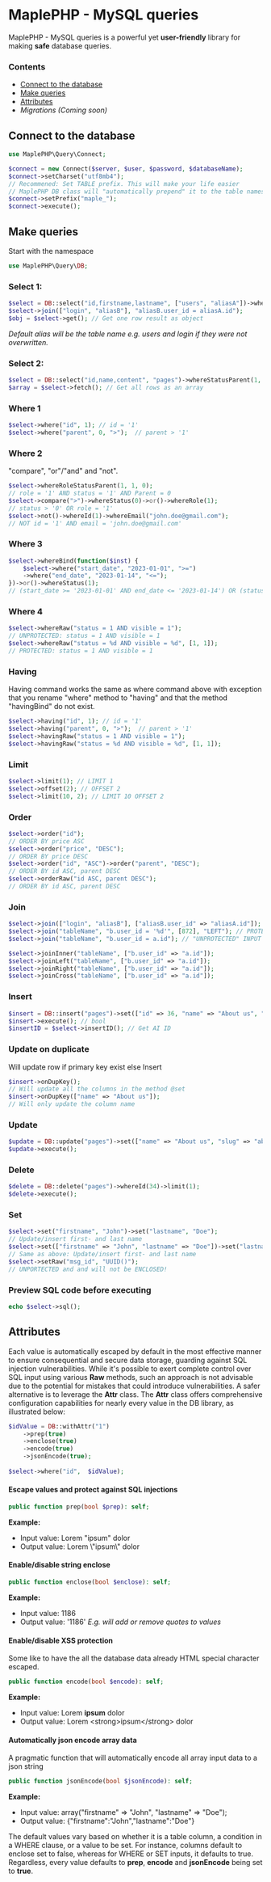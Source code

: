 
# MaplePHP - MySQL queries
MaplePHP - MySQL queries is a powerful yet **user-friendly** library for making **safe** database queries.

### Contents
- [Connect to the database](#connect-to-the-database)
- [Make queries](#make-queries)
- [Attributes](#attributes)
- *Migrations (Coming soon)*

## Connect to the database

```php
use MaplePHP\Query\Connect;

$connect = new Connect($server, $user, $password, $databaseName);
$connect->setCharset("utf8mb4");
// Recommened: Set TABLE prefix. This will make your life easier
// MaplePHP DB class will "automatically prepend" it to the table names.
$connect->setPrefix("maple_");
$connect->execute();

```
## Make queries
Start with the namespace
```php
use MaplePHP\Query\DB;
```

### Select 1:
```php
$select = DB::select("id,firstname,lastname", ["users", "aliasA"])->whereId(1)->where("status", 0, ">")->limit(1);
$select->join(["login", "aliasB"], "aliasB.user_id = aliasA.id");
$obj = $select->get(); // Get one row result as object
```
*Default alias will be the table name e.g. users and login if they were not overwritten.*

### Select 2:
```php
$select = DB::select("id,name,content", "pages")->whereStatusParent(1, 0);
$array = $select->fetch(); // Get all rows as an array
```
### Where 1
```php 
$select->where("id", 1); // id = '1'
$select->where("parent", 0, ">");  // parent > '1'
```
### Where 2
"compare", "or"/"and" and "not".
```php 
$select->whereRoleStatusParent(1, 1, 0);  
// role = '1' AND status = '1' AND Parent = 0
$select->compare(">")->whereStatus(0)->or()->whereRole(1);
// status > '0' OR role = '1'
$select->not()->whereId(1)->whereEmail("john.doe@gmail.com");
// NOT id = '1' AND email = 'john.doe@gmail.com'
```
### Where 3
```php 
$select->whereBind(function($inst) {
    $select->where("start_date", "2023-01-01", ">=")
    ->where("end_date", "2023-01-14", "<=");
})->or()->whereStatus(1);
// (start_date >= '2023-01-01' AND end_date <= '2023-01-14') OR (status = '1')
```
### Where 4
```php 
$select->whereRaw("status = 1 AND visible = 1");  
// UNPROTECTED: status = 1 AND visible = 1
$select->whereRaw("status = %d AND visible = %d", [1, 1]);  
// PROTECTED: status = 1 AND visible = 1
```
### Having
Having command works the same as where command above with exception that you rename "where" method to "having" and that the method "havingBind" do not exist. 
```php 
$select->having("id", 1); // id = '1'
$select->having("parent", 0, ">");  // parent > '1'
$select->havingRaw("status = 1 AND visible = 1");  
$select->havingRaw("status = %d AND visible = %d", [1, 1]);  
```

### Limit
```php 
$select->limit(1); // LIMIT 1
$select->offset(2); // OFFSET 2
$select->limit(10, 2); // LIMIT 10 OFFSET 2
```
### Order
```php 
$select->order("id"); 
// ORDER BY price ASC
$select->order("price", "DESC");
// ORDER BY price DESC
$select->order("id", "ASC")->order("parent", "DESC"); 
// ORDER BY id ASC, parent DESC
$select->orderRaw("id ASC, parent DESC"); 
// ORDER BY id ASC, parent DESC
```
### Join
```php 
$select->join(["login", "aliasB"], ["aliasB.user_id" => "aliasA.id"]); // PROTECTED INPUT
$select->join("tableName", "b.user_id = '%d'", [872], "LEFT"); // PROTECTED INPUT
$select->join("tableName", "b.user_id = a.id"); // "UNPROTECTED" INPUT

$select->joinInner("tableName", ["b.user_id" => "a.id"]);
$select->joinLeft("tableName", ["b.user_id" => "a.id"]);
$select->joinRight("tableName", ["b.user_id" => "a.id"]);
$select->joinCross("tableName", ["b.user_id" => "a.id"]);
```
### Insert
```php 
$insert = DB::insert("pages")->set(["id" => 36, "name" => "About us", "slug" => "about-us"])->onDupKey();
$insert->execute(); // bool
$insertID = $select->insertID(); // Get AI ID
```
### Update on duplicate
Will update row if primary key exist else Insert
```php 
$insert->onDupKey(); 
// Will update all the columns in the method @set
$insert->onDupKey(["name" => "About us"]); 
// Will only update the column name
```
### Update
```php 
$update = DB::update("pages")->set(["name" => "About us", "slug" => "about-us"])->whereId(34)->limit(1);
$update->execute();
```
### Delete
```php 
$delete = DB::delete("pages")->whereId(34)->limit(1);
$delete->execute();
```
### Set
```php 
$select->set("firstname", "John")->set("lastname", "Doe");
// Update/insert first- and last name
$select->set(["firstname" => "John", "lastname" => "Doe"])->set("lastname", "Doe"); 
// Same as above: Update/insert first- and last name
$select->setRaw("msg_id", "UUID()");
// UNPORTECTED and and will not be ENCLOSED!
```
### Preview SQL code before executing
```php 
echo $select->sql();
```

## Attributes
Each value is automatically escaped by default in the most effective manner to ensure consequential and secure data storage, guarding against SQL injection vulnerabilities. While it's possible to exert complete control over SQL input using various **Raw** methods, such an approach is not advisable due to the potential for mistakes that could introduce vulnerabilities. A safer alternative is to leverage the **Attr** class. The **Attr** class offers comprehensive configuration capabilities for nearly every value in the DB library, as illustrated below:
```php 
$idValue = DB::withAttr("1")
    ->prep(true)
    ->enclose(true)
    ->encode(true)
    ->jsonEncode(true);
    
$select->where("id",  $idValue);
```
#### Escape values and protect against SQL injections
```php 
public function prep(bool $prep): self;
```
**Example:**
- Input value: Lorem "ipsum" dolor
- Output value: Lorem \\"ipsum\\" dolor

#### Enable/disable string enclose
```php 
public function enclose(bool $enclose): self;
```
**Example:**
- Input value:  1186
- Output value: '1186'
*E.g. will add or remove quotes to values*

#### Enable/disable XSS protection
Some like to have the all the database data already HTML special character escaped.
```php 
public function encode(bool $encode): self;
```
**Example:**
- Input value: Lorem <strong>ipsum</strong> dolor
- Output value:  Lorem \<strong\>ipsum\</strong\> dolor

#### Automatically json encode array data
A pragmatic function that will automatically encode all array input data to a json string
```php 
public function jsonEncode(bool $jsonEncode): self;
```
**Example:**
- Input value: array("firstname" => "John", "lastname" => "Doe");
- Output value:  {"firstname":"John","lastname":"Doe"}

The default values vary based on whether it is a table column, a condition in a WHERE clause, or a value to be set. For instance, columns default to enclose set to false, whereas for WHERE or SET inputs, it defaults to true. Regardless, every value defaults to **prep**, **encode** and **jsonEncode** being set to **true**.

